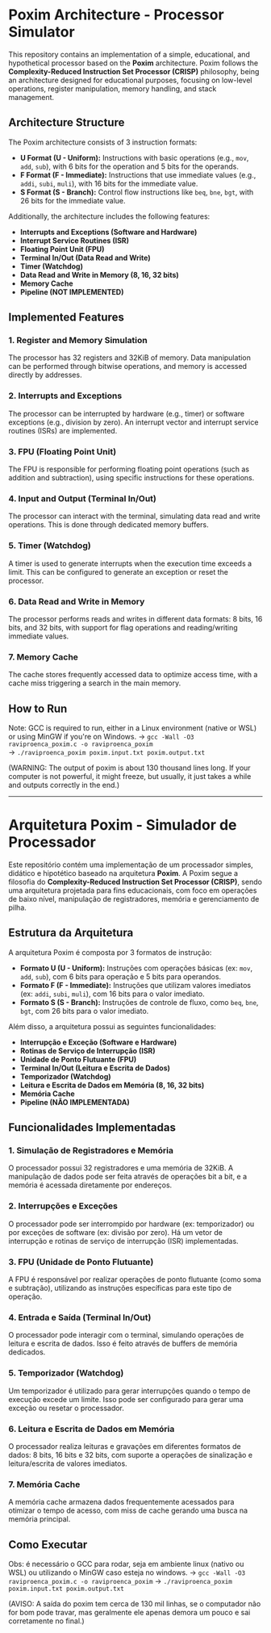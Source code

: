 # Poxim Architecture - Processor Simulator

This repository contains an implementation of a simple, educational, and hypothetical processor based on the **Poxim** architecture. Poxim follows the **Complexity-Reduced Instruction Set Processor (CRISP)** philosophy, being an architecture designed for educational purposes, focusing on low-level operations, register manipulation, memory handling, and stack management.

## Architecture Structure

The Poxim architecture consists of 3 instruction formats:
- **U Format (U - Uniform):** Instructions with basic operations (e.g., `mov`, `add`, `sub`), with 6 bits for the operation and 5 bits for the operands.
- **F Format (F - Immediate):** Instructions that use immediate values (e.g., `addi`, `subi`, `muli`), with 16 bits for the immediate value.
- **S Format (S - Branch):** Control flow instructions like `beq`, `bne`, `bgt`, with 26 bits for the immediate value.

Additionally, the architecture includes the following features:
- **Interrupts and Exceptions (Software and Hardware)**
- **Interrupt Service Routines (ISR)**
- **Floating Point Unit (FPU)**
- **Terminal In/Out (Data Read and Write)**
- **Timer (Watchdog)**
- **Data Read and Write in Memory (8, 16, 32 bits)**
- **Memory Cache**
- **Pipeline (NOT IMPLEMENTED)**

## Implemented Features

### 1. **Register and Memory Simulation**
   The processor has 32 registers and 32KiB of memory. Data manipulation can be performed through bitwise operations, and memory is accessed directly by addresses.

### 2. **Interrupts and Exceptions**
   The processor can be interrupted by hardware (e.g., timer) or software exceptions (e.g., division by zero). An interrupt vector and interrupt service routines (ISRs) are implemented.

### 3. **FPU (Floating Point Unit)**
   The FPU is responsible for performing floating point operations (such as addition and subtraction), using specific instructions for these operations.

### 4. **Input and Output (Terminal In/Out)**
   The processor can interact with the terminal, simulating data read and write operations. This is done through dedicated memory buffers.

### 5. **Timer (Watchdog)**
   A timer is used to generate interrupts when the execution time exceeds a limit. This can be configured to generate an exception or reset the processor.

### 6. **Data Read and Write in Memory**
   The processor performs reads and writes in different data formats: 8 bits, 16 bits, and 32 bits, with support for flag operations and reading/writing immediate values.

### 7. **Memory Cache**
   The cache stores frequently accessed data to optimize access time, with a cache miss triggering a search in the main memory.

## How to Run
Note: GCC is required to run, either in a Linux environment (native or WSL) or using MinGW if you're on Windows.
-> `gcc -Wall -O3 raviproenca_poxim.c -o raviproenca_poxim`  
-> `./raviproenca_poxim poxim.input.txt poxim.output.txt`

(WARNING: The output of poxim is about 130 thousand lines long. If your computer is not powerful, it might freeze, but usually, it just takes a while and outputs correctly in the end.)

--------------------------------------------------------------------------------------------------------------------------------------------------------------------------------------------------------------------

# Arquitetura Poxim - Simulador de Processador

Este repositório contém uma implementação de um processador simples, didático e hipotético baseado na arquitetura **Poxim**. A Poxim segue a filosofia do **Complexity-Reduced Instruction Set Processor (CRISP)**, sendo uma arquitetura projetada para fins educacionais, com foco em operações de baixo nível, manipulação de registradores, memória e gerenciamento de pilha.

## Estrutura da Arquitetura

A arquitetura Poxim é composta por 3 formatos de instrução:
- **Formato U (U - Uniform):** Instruções com operações básicas (ex: `mov`, `add`, `sub`), com 6 bits para operação e 5 bits para operandos.
- **Formato F (F - Immediate):** Instruções que utilizam valores imediatos (ex: `addi`, `subi`, `muli`), com 16 bits para o valor imediato.
- **Formato S (S - Branch):** Instruções de controle de fluxo, como `beq`, `bne`, `bgt`, com 26 bits para o valor imediato.

Além disso, a arquitetura possui as seguintes funcionalidades:
- **Interrupção e Exceção (Software e Hardware)**
- **Rotinas de Serviço de Interrupção (ISR)**
- **Unidade de Ponto Flutuante (FPU)**
- **Terminal In/Out (Leitura e Escrita de Dados)**
- **Temporizador (Watchdog)**
- **Leitura e Escrita de Dados em Memória (8, 16, 32 bits)**
- **Memória Cache**
- **Pipeline (NÃO IMPLEMENTADA)**

## Funcionalidades Implementadas

### 1. **Simulação de Registradores e Memória**
   O processador possui 32 registradores e uma memória de 32KiB. A manipulação de dados pode ser feita através de operações bit a bit, e a memória é acessada diretamente por endereços.

### 2. **Interrupções e Exceções**
   O processador pode ser interrompido por hardware (ex: temporizador) ou por exceções de software (ex: divisão por zero). Há um vetor de interrupção e rotinas de serviço de interrupção (ISR) implementadas.

### 3. **FPU (Unidade de Ponto Flutuante)**
   A FPU é responsável por realizar operações de ponto flutuante (como soma e subtração), utilizando as instruções específicas para este tipo de operação.

### 4. **Entrada e Saída (Terminal In/Out)**
   O processador pode interagir com o terminal, simulando operações de leitura e escrita de dados. Isso é feito através de buffers de memória dedicados.

### 5. **Temporizador (Watchdog)**
   Um temporizador é utilizado para gerar interrupções quando o tempo de execução excede um limite. Isso pode ser configurado para gerar uma exceção ou resetar o processador.

### 6. **Leitura e Escrita de Dados em Memória**
   O processador realiza leituras e gravações em diferentes formatos de dados: 8 bits, 16 bits e 32 bits, com suporte a operações de sinalização e leitura/escrita de valores imediatos.

### 7. **Memória Cache**
   A memória cache armazena dados frequentemente acessados para otimizar o tempo de acesso, com miss de cache gerando uma busca na memória principal.

## Como Executar
Obs: é necessário o GCC para rodar, seja em ambiente linux (nativo ou WSL) ou utilizando o MinGW caso esteja no windows. 
-> `gcc -Wall -O3 raviproenca_poxim.c -o raviproenca_poxim`
-> `./raviproenca_poxim poxim.input.txt poxim.output.txt`

(AVISO: A saída do poxim tem cerca de 130 mil linhas, se o computador não for bom pode travar, mas geralmente ele apenas demora um pouco e sai corretamente no final.)
